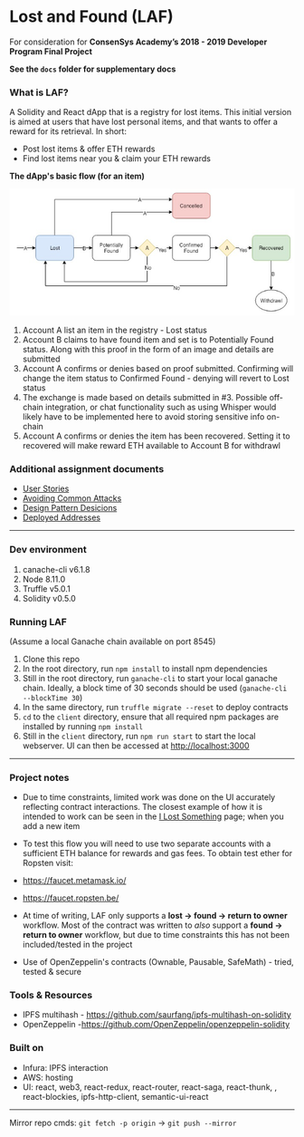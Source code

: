 # Lost and Found (LAF)
For consideration for **ConsenSys Academy’s 2018 - 2019 Developer Program Final Project**

__See the `docs` folder for supplementary docs__

### What is LAF?
A Solidity and React dApp that is a registry for lost items. This initial version is aimed at users that have lost personal items, and that wants to offer a reward for its retrieval. In short:
- Post lost items & offer ETH rewards
- Find lost items near you & claim your ETH rewards

**The dApp's basic flow (for an item)**

![LAF Flow](docs/LAF_flow.jpg?raw=true)

1. Account A list an item in the registry - Lost status
2. Account B claims to have found item and set is to Potentially Found status. Along with this proof in the form of an image and details are submitted
3. Account A confirms or denies based on proof submitted. Confirming will change the item status to Confirmed Found - denying will revert to Lost status
4. The exchange is made based on details submitted in #3. Possible off-chain integration, or chat functionality such as using Whisper would likely have to be implemented here to avoid storing sensitive info on-chain
5. Account A confirms or denies the item has been recovered. Setting it to recovered will make reward ETH available to Account B for withdrawl

### Additional assignment documents
- [User Stories](docs/LAF_User_Stories.docx)
- [Avoiding Common Attacks](docs/avoiding_common_attacks.md)
- [Design Pattern Desicions](docs/design_pattern_desicions.md)
- [Deployed Addresses](docs/deployed_addresses.txt)

---

### Dev environment
1. canache-cli v6.1.8
2. Node 8.11.0
3. Truffle v5.0.1
4. Solidity v0.5.0


### Running LAF
(Assume a local Ganache chain available on port 8545)

1. Clone this repo
2. In the root directory, run `npm install` to install npm dependencies
3. Still in the root directory, run `ganache-cli` to start your local ganache chain. Ideally, a block time of 30 seconds should be used (`ganache-cli --blockTime 30`)
4. In the same directory, run `truffle migrate --reset` to deploy contracts
4. `cd` to the `client` directory, ensure that all required npm packages are installed by running `npm install` 
5. Still in the `client` directory, run `npm run start` to start the local webserver. UI can then be accessed at [http://localhost:3000](http://localhost:3000)

---

### Project notes

- Due to time constraints, limited work was done on the UI accurately reflecting contract interactions. The closest example of how it is intended to work can be seen in the [I Lost Something](http://localhost:3000/newlost) page; when you add a new item
- To test this flow you will need to use two separate accounts with a sufficient ETH balance for rewards and gas fees. To obtain test ether for Ropsten visit:
 - https://faucet.metamask.io/
 - https://faucet.ropsten.be/

- At time of writing, LAF only supports a **lost -> found -> return to owner** workflow. Most of the contract was written to *also* support a **found -> return to owner** workflow, but due to time constraints this has not been included/tested in the project

- Use of OpenZeppelin's contracts (Ownable, Pausable, SafeMath) - tried, tested & secure


### Tools & Resources
- IPFS multihash - https://github.com/saurfang/ipfs-multihash-on-solidity
- OpenZeppelin -https://github.com/OpenZeppelin/openzeppelin-solidity

### Built on
- Infura: IPFS interaction
- AWS: hosting
- UI: react, web3, react-redux, react-router, react-saga, react-thunk, , react-blockies, ipfs-http-client, semantic-ui-react

---

Mirror repo cmds: `git fetch -p origin` -> `git push --mirror`